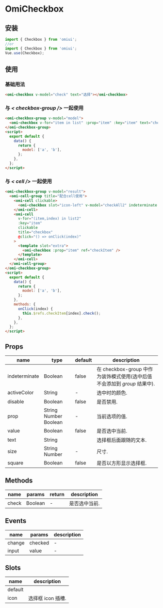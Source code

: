 # OmiCheckbox

## 安装

```js
import { Checkbox } from 'omiui';
//or
import { Checkbox } from 'omiui';
Vue.use(Checkbox);
```

## 使用

### 基础用法

```html
<omi-checkbox v-model="check" text="选择"></omi-checkbox>
```

### 与 _< checkbox-group />_ 一起使用

```html
<omi-checkbox-group v-model="model">
  <omi-checkbox v-for="item in list" :prop="item" :key="item" text="checkbox" />
</omi-checkbox-group>
<script>
  export default {
    data() {
      return {
        model: ['a', 'b'],
      };
    },
  };
</script>
```

### 与 _< cell />_ 一起使用

```html
<omi-checkbox-group v-model="result">
  <omi-cell-group title="配合cell使用">
    <omi-cell clickable>
      <omi-checkbox slot="icon-left" v-model="checkAll2" indeterminate text="全选" />
    </omi-cell>
    <omi-cell
      v-for="(item,index) in list2"
      :key="item"
      clickable
      title="checkbox"
      @click="() => onClick(index)"
    >
      <template slot="extra">
        <omi-checkbox :prop="item" ref="checkItem" />
      </template>
    </omi-cell>
  </omi-cell-group>
</omi-checkbox-group>
<script>
  export default {
    data() {
      return {
        model: ['a', 'b'],
      };
    },
    methods: {
      onClick(index) {
        this.$refs.checkItem[index].check();
      },
    },
  };
</script>
```

## Props

| name          | type                  | default | description                                                              |
| ------------- | --------------------- | ------- | ------------------------------------------------------------------------ |
| indeterminate | Boolean               | false   | 在 checkbox-group 中作为装饰模式使用(选中后值不会添加到 _group_ 结果中). |
| activeColor   | String                | -       | 选中时的颜色.                                                            |
| disable       | Boolean               | false   | 是否禁用.                                                                |
| prop          | String Number Boolean | -       | 当前选项的值.                                                            |
| value         | Boolean               | false   | 是否选中当前.                                                            |
| text          | String                |         | 选择框后面跟随的文本.                                                    |
| size          | String Number         | -       | 尺寸.                                                                    |
| square        | Boolean               | false   | 是否以方形显示选择框.                                                    |

## Methods

| name  | params  | return | description   |
| ----- | ------- | ------ | ------------- |
| check | Boolean | -      | 是否选中当前. |

## Events

| name   | params  | description |
| ------ | ------- | ----------- |
| change | checked | -           |
| input  | value   | -           |

## Slots

| name    | description       |
| ------- | ----------------- |
| default |                   |
| icon    | 选择框 icon 插槽. |
